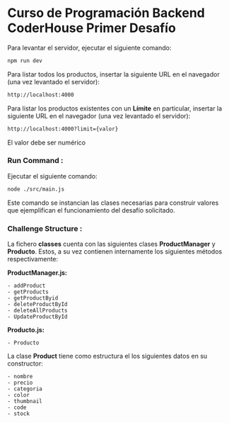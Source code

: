 # Curso de Programación Backend CoderHouse Primer Desafío


Para levantar el servidor, ejecutar el siguiente comando:

```sh
npm run dev
```

Para listar todos los productos, insertar la siguiente URL en el navegador (una vez levantado el servidor):

```sh
http://localhost:4000
```

Para listar los productos existentes con un **Límite** en particular, insertar la siguiente URL en el navegador (una vez levantado el servidor):

```sh
http://localhost:4000?limit={valor}
```
El valor debe ser numérico

### Run Command : 
Ejecutar el siguiente comando: 

```sh
node ./src/main.js
```
Este comando se instancian las clases necesarias para construir valores que ejemplifican el funcionamiento del desafío solicitado.
### Challenge Structure :

La fichero **classes** cuenta con las siguientes clases  **ProductManager** y **Producto**. Estos, a su vez contienen internamente los siguientes métodos respectivamente:

**ProductManager.js:**
```
- addProduct
- getProducts
- getProductByid
- deleteProductById
- deleteAllProducts
- UpdateProductById
```
**Producto.js:**
```
- Producto
```
La clase **Product** tiene como estructura el los siguientes datos en su constructor:

```
- nombre
- precio
- categoria
- color
- thumbnail
- code
- stock
```




